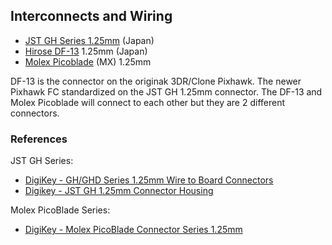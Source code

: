 
## Interconnects and Wiring

- [JST GH Series 1.25mm](http://www.jst-mfg.com/product/detail_e.php?series=105) (Japan)
- [Hirose DF-13](https://www.hirose.com/product/series/DF13?lang=en) 1.25mm (Japan)
- [Molex Picoblade](https://www.molex.com/molex/products/family/picoblade) (MX) 1.25mm 

DF-13 is the connector on the originak 3DR/Clone Pixhawk.  The newer Pixhawk FC standardized on the JST GH 1.25mm connector.
The DF-13 and Molex Picoblade will connect to each other but they are 2 different connectors.

### References

JST GH Series:
- [DigiKey - GH/GHD Series 1.25mm Wire to Board Connectors](https://www.digikey.com/en/ptm/j/jst-sales-america/ghghd-series-1-25mm-wire-to-board-connectors)
- [Digikey - JST GH 1.25mm Connector Housing](https://www.digikey.com/catalog/en/partgroup/gh-series/8397)

Molex PicoBlade Series:
- [DigiKey - Molex PicoBlade Connector Series 1.25mm](https://www.digikey.com/en/product-highlight/m/molex-connector/picoblade-connector-system)
